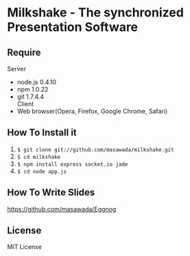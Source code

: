 Milkshake - The synchronized Presentation Software
==================================================

Require
-------
Server  
* node.js 0.4.10  
* npm 1.0.22  
* git 1.7.4.4  
Client  
* Web browser(Opera, Firefox, Google Chrome, Safari)  

How To Install it
-----------------
1. `$ git clone git://github.com/masawada/milkshake.git`
2. `$ cd milkshake`
3. `$ npm install express socket.io jade`
4. `$ cd node app.js`

How To Write Slides
-------------------
https://github.com/masawada/Eggnog

License
-------
MIT License